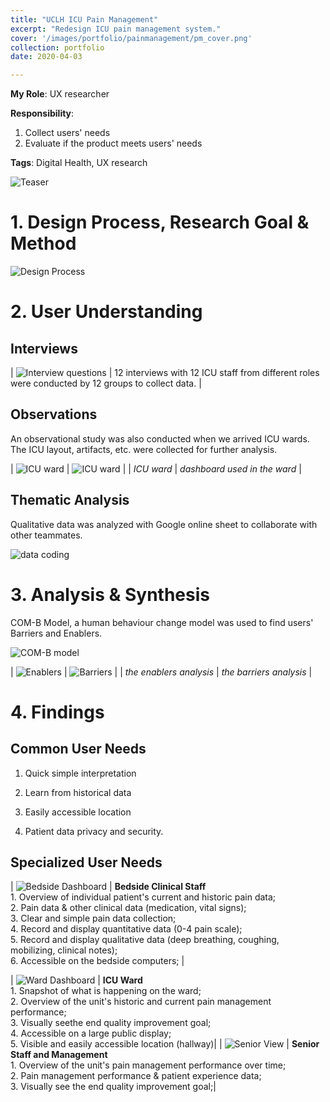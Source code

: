 ```yaml
---
title: "UCLH ICU Pain Management"
excerpt: "Redesign ICU pain management system."
cover: '/images/portfolio/painmanagement/pm_cover.png'
collection: portfolio
date: 2020-04-03

---
```

**My Role**: UX researcher

**Responsibility**:
1. Collect users' needs
2. Evaluate if the product meets users' needs

**Tags**: Digital Health, UX research

![Teaser](/images/portfolio/painmanagement/pm_teaser.png)

# **1. Design Process, Research Goal & Method**

![Design Process](/images/portfolio/painmanagement/pm_procedure.png)

# **2. User Understanding**

## **Interviews**

| ![Interview questions](/images/portfolio/painmanagement/pm_interviewquestions.png) | 12 interviews with 12 ICU staff from different roles were conducted by 12 groups to collect data. |

## **Observations**

An observational study was also conducted when we arrived ICU wards. The ICU layout, artifacts, etc. were collected for further analysis.

| ![ICU ward](/images/portfolio/painmanagement/pm_icuward.png)   | ![ICU ward](/images/portfolio/painmanagement/pm_icudashboard.png) |
| *ICU ward* | *dashboard used in the ward* |

## **Thematic Analysis**

Qualitative data was analyzed with Google online sheet to collaborate with other teammates.

![data coding](/images/portfolio/painmanagement/pm_datacoding.png)

# **3. Analysis & Synthesis**

COM-B Model, a human behaviour change model was used to find users' Barriers and Enablers.

![COM-B model](/images/portfolio/painmanagement/pm_comb.png)

| ![Enablers](/images/portfolio/painmanagement/pm_enablers.png) | ![Barriers](/images/portfolio/painmanagement/pm_barriers.png)  |
| *the enablers analysis* | *the barriers analysis* |

# 4. Findings

## **Common User Needs**

1. Quick simple interpretation

2. Learn from historical data

3. Easily accessible location

4. Patient data privacy and security.

## **Specialized User Needs**

| ![Bedside Dashboard](/images/portfolio/painmanagement/pm_quickrecord.png) | **Bedside Clinical Staff** <br> 1. Overview of individual patient's current and historic pain data; <br> 2. Pain data & other clinical data (medication, vital signs); <br> 3. Clear and simple pain data collection; <br> 4. Record and display quantitative data (0-4 pain scale); <br> 5. Record and display qualitative data (deep breathing, coughing, mobilizing, clinical notes); <br> 6. Accessible on the bedside computers; |


| ![Ward Dashboard](/images/portfolio/painmanagement/pm_warddashboard.png) | **ICU Ward** <br> 1. Snapshot of what is happening on the ward; <br> 2. Overview of the unit's historic and current pain management performance; <br> 3. Visually seethe end quality improvement goal; <br> 4. Accessible on a large public display; <br> 5. Visible and easily accessible location (hallway)|
| ![Senior View](/images/portfolio/painmanagement/pm_managerview.png) | **Senior Staff and Management** <br> 1. Overview of the unit's pain management performance over time; <br> 2. Pain management performance & patient experience data; <br> 3. Visually see the end quality improvement goal;|
